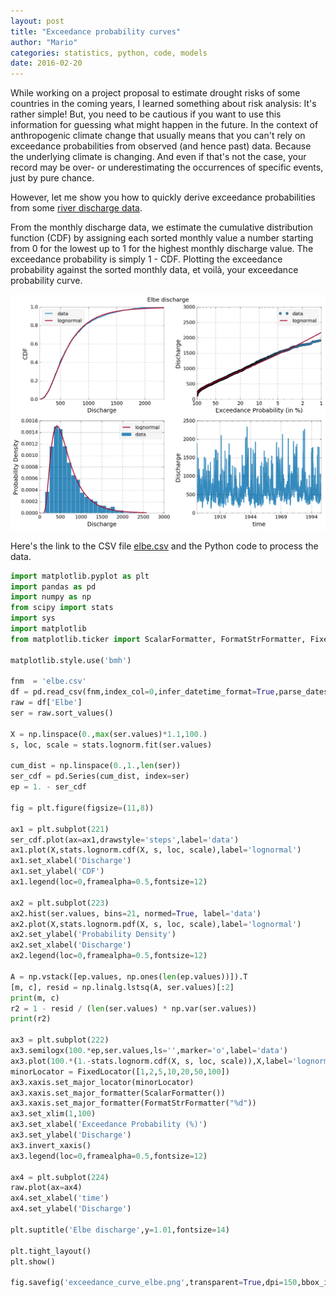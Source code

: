 ```yaml
---
layout: post
title: "Exceedance probability curves"
author: "Mario"
categories: statistics, python, code, models
date: 2016-02-20
---
```


While working on a project proposal to estimate drought risks of some countries
in the coming years, I learned something about risk analysis: It's rather
simple! But, you need to be cautious if you want to use this information for
guessing what might happen in the future. In the context of anthropogenic
climate change that usually means that you can't rely on exceedance
probabilities from observed (and hence past) data. Because the underlying
climate is changing. And even if that's not the case, your record may be over-
or underestimating the occurrences of specific events, just by pure chance.

However, let me show you how to quickly derive exceedance probabilities from
some <a href="http://www.cgd.ucar.edu/cas/catalog/surface/dai-runoff/"
target="_blank">river discharge data</a>.

From the monthly discharge data, we estimate the cumulative distribution
function (CDF) by assigning each sorted monthly value a number starting
from 0 for the lowest up to 1 for the highest monthly discharge value.
The exceedance probability is simply 1 - CDF. Plotting the exceedance
probability against the sorted monthly data, et voilà, your exceedance
probability curve.

![Exceedance Probability Curve](/assets/exceedance_curve_elbe.png)

Here's the link to the CSV file [elbe.csv](/assets/elbe.csv) and the Python code
to process the data.

```python
import matplotlib.pyplot as plt
import pandas as pd
import numpy as np
from scipy import stats
import sys
import matplotlib
from matplotlib.ticker import ScalarFormatter, FormatStrFormatter, FixedLocator

matplotlib.style.use('bmh')

fnm  = 'elbe.csv'
df = pd.read_csv(fnm,index_col=0,infer_datetime_format=True,parse_dates=True)
raw = df['Elbe']
ser = raw.sort_values()

X = np.linspace(0.,max(ser.values)*1.1,100.)
s, loc, scale = stats.lognorm.fit(ser.values)

cum_dist = np.linspace(0.,1.,len(ser))
ser_cdf = pd.Series(cum_dist, index=ser)
ep = 1. - ser_cdf

fig = plt.figure(figsize=(11,8))

ax1 = plt.subplot(221)
ser_cdf.plot(ax=ax1,drawstyle='steps',label='data')
ax1.plot(X,stats.lognorm.cdf(X, s, loc, scale),label='lognormal')
ax1.set_xlabel('Discharge')
ax1.set_ylabel('CDF')
ax1.legend(loc=0,framealpha=0.5,fontsize=12)

ax2 = plt.subplot(223)
ax2.hist(ser.values, bins=21, normed=True, label='data')
ax2.plot(X,stats.lognorm.pdf(X, s, loc, scale),label='lognormal')
ax2.set_ylabel('Probability Density')
ax2.set_xlabel('Discharge')
ax2.legend(loc=0,framealpha=0.5,fontsize=12)

A = np.vstack([ep.values, np.ones(len(ep.values))]).T
[m, c], resid = np.linalg.lstsq(A, ser.values)[:2]
print(m, c)
r2 = 1 - resid / (len(ser.values) * np.var(ser.values))
print(r2)

ax3 = plt.subplot(222)
ax3.semilogx(100.*ep,ser.values,ls='',marker='o',label='data')
ax3.plot(100.*(1.-stats.lognorm.cdf(X, s, loc, scale)),X,label='lognormal')
minorLocator = FixedLocator([1,2,5,10,20,50,100])
ax3.xaxis.set_major_locator(minorLocator)
ax3.xaxis.set_major_formatter(ScalarFormatter())
ax3.xaxis.set_major_formatter(FormatStrFormatter("%d"))
ax3.set_xlim(1,100)
ax3.set_xlabel('Exceedance Probability (%)')
ax3.set_ylabel('Discharge')
ax3.invert_xaxis()
ax3.legend(loc=0,framealpha=0.5,fontsize=12)

ax4 = plt.subplot(224)
raw.plot(ax=ax4)
ax4.set_xlabel('time')
ax4.set_ylabel('Discharge')

plt.suptitle('Elbe discharge',y=1.01,fontsize=14)

plt.tight_layout()
plt.show() 

fig.savefig('exceedance_curve_elbe.png',transparent=True,dpi=150,bbox_inches='tight')
```

